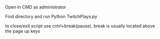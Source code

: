 Open in CMD as administrator

Find directory and run 
Python TwitchPlays.py

to close/exit script use cntrl+break(pause). break is usually located above the page up keys